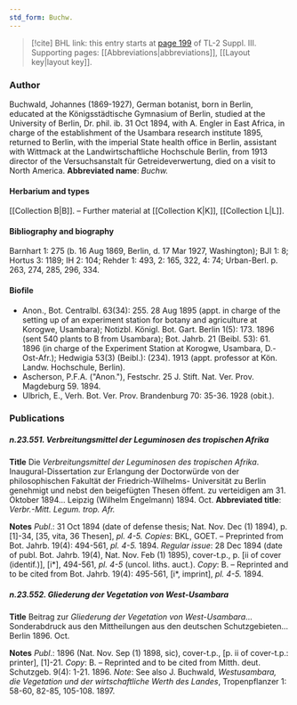 ```yaml
---
std_form: Buchw.
---
```


> [!cite] BHL link: this entry starts at [page 199](https://www.biodiversitylibrary.org/page/33266506) of TL-2 Suppl. III.
> Supporting pages: [[Abbreviations|abbreviations]], [[Layout key|layout key]].

### Author

Buchwald, Johannes (1869-1927), German botanist, born in Berlin, educated at the Königsstädtische Gymnasium of Berlin, studied at the University of Berlin, Dr. phil. ib. 31 Oct 1894, with A. Engler in East Africa, in charge of the establishment of the Usambara research institute 1895, returned to Berlin, with the imperial State health office in Berlin, assistant with Wittmack at the Landwirtschaftliche Hochschule Berlin, from 1913 director of the Versuchsanstalt für Getreideverwertung, died on a visit to North America. 
**Abbreviated name**: *Buchw.*

#### Herbarium and types

[[Collection B|B]]. – Further material at [[Collection K|K]], [[Collection L|L]].

#### Bibliography and biography

Barnhart 1: 275 (b. 16 Aug 1869, Berlin, d. 17 Mar 1927, Washington); BJI 1: 8; Hortus 3: 1189; IH 2: 104; Rehder 1: 493, 2: 165, 322, 4: 74; Urban-Berl. p. 263, 274, 285, 296, 334.

#### Biofile

- Anon., Bot. Centralbl. 63(34): 255. 28 Aug 1895 (appt. in charge of the setting up of an experiment station for botany and agriculture at Korogwe, Usambara); Notizbl. Königl. Bot. Gart. Berlin 1(5): 173. 1896 (sent 540 plants to B from Usambara); Bot. Jahrb. 21 (Beibl. 53): 61. 1896 (in charge of the Experiment Station at Korogwe, Usambara, D.-Ost-Afr.); Hedwigia 53(3) (Beibl.): (234). 1913 (appt. professor at Kön. Landw. Hochschule, Berlin).
- Ascherson, P.F.A. ("Anon."), Festschr. 25 J. Stift. Nat. Ver. Prov. Magdeburg 59. 1894.
- Ulbrich, E., Verh. Bot. Ver. Prov. Brandenburg 70: 35-36. 1928 (obit.).

### Publications

##### n.23.551. Verbreitungsmittel der Leguminosen des tropischen Afrika

**Title**
Die *Verbreitungsmittel der Leguminosen des tropischen Afrika*. Inaugural-Dissertation zur Erlangung der Doctorwürde von der philosophischen Fakultät der Friedrich-Wilhelms- Universität zu Berlin genehmigt und nebst den beigefügten Thesen öffent. zu verteidigen am 31. Oktober 1894... Leipzig (Wilhelm Engelmann) 1894. Oct.
**Abbreviated title**: *Verbr.-Mitt. Legum. trop. Afr.*

**Notes**
*Publ*.: 31 Oct 1894 (date of defense thesis; Nat. Nov. Dec (1) 1894), p. \[1\]-34, \[35, vita, 36 Thesen\], *pl. 4-5.* *Copies*: BKL, GOET. – Preprinted from Bot. Jahrb. 19(4): 494-561, *pl. 4-5.* 1894.
*Regular issue*: 28 Dec 1894 (date of publ. Bot. Jahrb. 19(4), Nat. Nov. Feb (1) 1895), cover-t.p., p. \[ii of cover (identif.)\], \[i\*\], 494-561, *pl. 4-5* (uncol. liths. auct.). *Copy*: B. – Reprinted and to be cited from Bot. Jahrb. 19(4): 495-561, \[i\*, imprint\], *pl. 4-5.* 1894.

##### n.23.552. Gliederung der Vegetation von West-Usambara

**Title**
Beitrag zur *Gliederung der Vegetation von West-Usambara*... Sonderabdruck aus den Mittheilungen aus den deutschen Schutzgebieten... Berlin 1896. Oct.

**Notes**
*Publ*.: 1896 (Nat. Nov. Sep (1) 1898, sic), cover-t.p., \[p. ii of cover-t.p.: printer\], \[1\]-21. *Copy*: B. – Reprinted and to be cited from Mitth. deut. Schutzgeb. 9(4): 1-21. 1896.
*Note*: See also J. Buchwald, *Westusambara, die Vegetation und der wirtschaftliche Werth des Landes*, Tropenpflanzer 1: 58-60, 82-85, 105-108. 1897.


